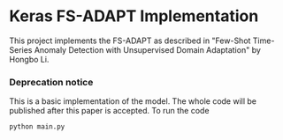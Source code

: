 # Keras FS-ADAPT Implementation

This project implements the FS-ADAPT as described in "Few-Shot Time-Series Anomaly Detection with Unsupervised Domain Adaptation" by Hongbo Li.

### Deprecation notice
This is a basic implementation of the model. The whole code will be published after this paper is accepted.
To run the code
```python
python main.py
```
